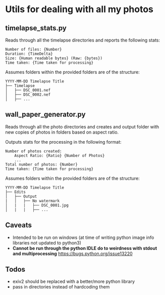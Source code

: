 # Utils for dealing with all my photos

## timelapse_stats.py

Reads through all the timelapse directories and reports the following stats:

```
Number of files: {Number}
Duration: {TimeDelta}
Size: {Human readable bytes} (Raw: {bytes})
Time taken: {Time taken for processing}
```

Assumes folders within the provided folders are of the structure:

```
YYYY-MM-DD Timelapse Title
├── Timelapse
│   ├── DSC_0001.nef
│   ├── DSC_0002.nef
│   ├── ...
```

## wall_paper_generator.py

Reads through all the photo directories and creates and output folder with new copies of photos in folders based on aspect ratio.

Outputs stats for the processing in the following format:

```
Number of photos created:
    Aspect Ratio: {Ratio} {Number of Photos}
    ...
Total number of photos: {Number}
Time taken: {Time taken for processing}
```

Assumes folders within the provided folders are of the structure:

```
YYYY-MM-DD Timelapse Title
├── Edits
│   ├── Output
|   │   ├── No watermark
│   |   |   ├── DSC_0001.jpg
│   |   |   ├── ...
```

## Caveats

- Intended to be run on windows (at time of writing python image info libraries not updated to python3)
- **Cannot be run through the python IDLE do to weirdness with stdout and multiprocessing**
  https://bugs.python.org/issue13220

## Todos

- exiv2 should be replaced with a better/more python library
- pass in directories instead of hardcoding them
